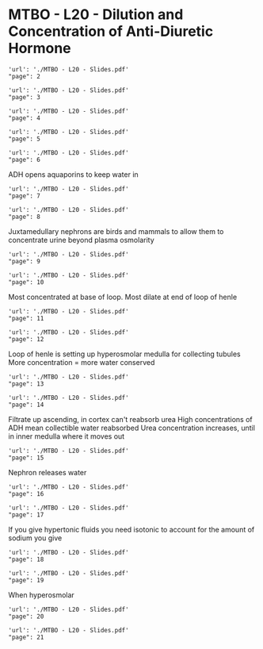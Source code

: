 # MTBO - L20 -  Dilution and Concentration of Anti-Diuretic Hormone

```pdf
'url': './MTBO - L20 - Slides.pdf'
"page": 2
```

```pdf
'url': './MTBO - L20 - Slides.pdf'
"page": 3
```

```pdf
'url': './MTBO - L20 - Slides.pdf'
"page": 4
```

```pdf
'url': './MTBO - L20 - Slides.pdf'
"page": 5
```

```pdf
'url': './MTBO - L20 - Slides.pdf'
"page": 6
```
ADH opens aquaporins to keep water in

```pdf
'url': './MTBO - L20 - Slides.pdf'
"page": 7
```

```pdf
'url': './MTBO - L20 - Slides.pdf'
"page": 8
```
Juxtamedullary nephrons are birds and mammals to allow them to concentrate urine beyond plasma osmolarity

```pdf
'url': './MTBO - L20 - Slides.pdf'
"page": 9
```

```pdf
'url': './MTBO - L20 - Slides.pdf'
"page": 10
```
Most concentrated at base of loop. Most dilate at end of loop of henle

```pdf
'url': './MTBO - L20 - Slides.pdf'
"page": 11
```

```pdf
'url': './MTBO - L20 - Slides.pdf'
"page": 12
```
Loop of henle is setting up hyperosmolar medulla for collecting tubules
More concentration = more water conserved

```pdf
'url': './MTBO - L20 - Slides.pdf'
"page": 13
```

```pdf
'url': './MTBO - L20 - Slides.pdf'
"page": 14
```
Filtrate up ascending, in cortex can't reabsorb urea
High concentrations of ADH mean collectible water reabsorbed
Urea concentration increases, until in inner medulla where it moves out

```pdf
'url': './MTBO - L20 - Slides.pdf'
"page": 15
```
Nephron releases water

```pdf
'url': './MTBO - L20 - Slides.pdf'
"page": 16
```

```pdf
'url': './MTBO - L20 - Slides.pdf'
"page": 17
```
If you give hypertonic fluids you need isotonic to account for the amount of sodium you give

```pdf
'url': './MTBO - L20 - Slides.pdf'
"page": 18
```

```pdf
'url': './MTBO - L20 - Slides.pdf'
"page": 19
```
When hyperosmolar

```pdf
'url': './MTBO - L20 - Slides.pdf'
"page": 20
```

```pdf
'url': './MTBO - L20 - Slides.pdf'
"page": 21
```
